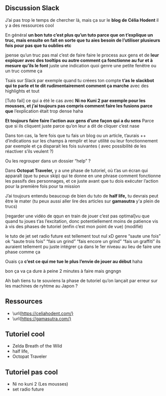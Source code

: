 
## Discussion Slack

J’ai pas trop le temps de chercher là, mais ça sur le **blog de Célia Hodent** il y a des ressources cool

En général **un bon tuto c’est plus qu’un tuto parce que on t’explique un truc, mais ensuite on fait en sorte que tu aies besoin de l’utiliser plusieurs fois pour pas que tu oublies etc**

jpense qu’un truc pas mal c’est de faire faire le process aux gens et de **leur expiquer avec des tooltips ou autre comment ça fonctionne au fur et à mesure qu’ils le font**
juste une indication quoi
genre une petite fenêtre ou un truc comme ça

Tsais sur Slack par exemple quand tu créees ton compte **t’as le slackbot qui te parle et te dit rudimentairement comment ça marche** avec des highlights et tout

[Tuto fail] ce qui a été le cas avec **Ni no Kuni 2 par exemple pour les mousses, et j’ai toujours pas compris comment faire les fusions parce que** l’explication était trop dense haha

**Et toujours faire faire l’action aux gens d’une façon qui a du sens**
Parce que si ils cliquent juste parce qu’on leur a dit de cliquer c’est nase

Dans ton cas, la 1ere fois que tu fais un blog ou un article, t’aurais ++ d’indications sur les champs à remplir et leur utilité ou leur fonctionnement par exemple
et ça disparait les fois suivantes
( avec possibilité de les réactiver s’ils veulent ?)

Ou les regrouper dans un dossier “help” ?


Dans **Octopat Traveler,** y a une phase de tutoriel, où t’as un écran qui apparaît (que tu peux skip) qui te donne en une phrase comment fonctionne les passifs des personnages, et ce juste avant que tu dois exécuter l’action pour la première fois pour ta mission

J’ai toujours entendu beaucoup de bien du tuto de **half life,** tu devrais peut être le mater
(tu peux aussi aller lire des articles sur **gamasutra** y'a plein de trucs)

[regarder une vidéo de qqun en train de jouer c’est pas optimal]vu que quand tu joues t’as l’excitation, donc potentiellement moins de patience vis à vis des phases de tutoriel (enfin c’est mon point de vue) (modifié)

le tuto de jet set radio future est tellement tout nul xD genre “saute une fois” ok “saute trois fois”  “fais un grind”  “fais encore un grind” “fais un graffiti”
ils auraient tellement pu juste intégrer ça dans le 1er niveau au lieu de faire une phase comme ça

Ouais ça **c’est ce qui me tue le plus l’envie de jouer au début** haha

bon ça va ça dure à peine 2 minutes à faire
mais gngngn

Ah bah tiens tu te souviens la phase de tutoriel qu’on lançait par erreur sur les machines de ryhtme au Japon ? 


## Ressources 

- \url{https://celiahodent.com/}
- \url{https://gamasutra.com/}


## Tutoriel cool
- Zelda Breath of the Wild
- half life,
- Octopat Traveler


## Tutoriel pas cool

- Ni no kuni 2 (Les mousses)
- set radio future
